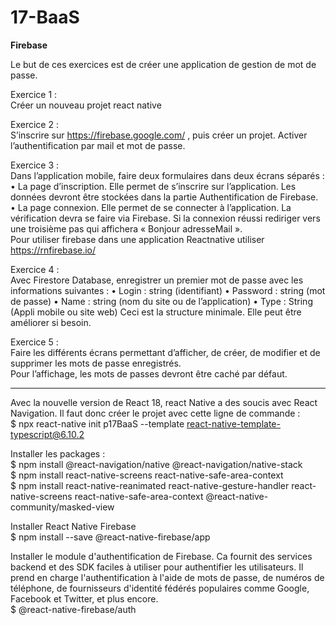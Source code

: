 # 17-BaaS

**Firebase**

Le but de ces exercices est de créer une application de gestion de mot de passe.  

Exercice 1 :  
Créer un nouveau projet react native  

Exercice 2 :  
S’inscrire sur https://firebase.google.com/ , puis créer un projet. Activer l’authentification par mail et mot de passe.  

Exercice 3 :  
Dans l’application mobile, faire deux formulaires dans deux écrans séparés :
• La page d’inscription. Elle permet de s’inscrire sur l’application. Les données devront être stockées dans la partie Authentification de Firebase.
• La page connexion. Elle permet de se connecter à l’application. La vérification devra se faire via Firebase. Si la connexion réussi rediriger vers une troisième pas qui affichera 
« Bonjour adresseMail ».  
Pour utiliser firebase dans une application Reactnative utiliser https://rnfirebase.io/  

Exercice 4 :  
Avec Firestore Database, enregistrer un premier mot de passe avec les informations suivantes :
• Login : string (identifiant)
• Password : string (mot de passe)
• Name : string (nom du site ou de l’application)
• Type : String (Appli mobile ou site web)
Ceci est la structure minimale. Elle peut être améliorer si besoin.  

Exercice 5 :  
Faire les différents écrans permettant d’afficher, de créer, de modifier et de supprimer les mots de passe enregistrés.  
Pour l’affichage, les mots de passes devront être caché par défaut.  

-------

Avec la nouvelle version de React 18, react Native a des soucis avec React Navigation. Il faut donc créer le projet avec cette ligne de commande :  
$ npx react-native init p17BaaS --template react-native-template-typescript@6.10.2 

Installer les packages :  
$ npm install @react-navigation/native @react-navigation/native-stack  
$ npm install react-native-screens react-native-safe-area-context  
$ npm install react-native-reanimated react-native-gesture-handler react-native-screens react-native-safe-area-context @react-native-community/masked-view  

Installer React Native Firebase  
$ npm install --save @react-native-firebase/app  

Installer le module d'authentification de Firebase. Ca fournit des services backend et des SDK faciles à utiliser pour authentifier les utilisateurs. Il prend en charge l'authentification à l'aide de mots de passe, de numéros de téléphone, de fournisseurs d'identité fédérés populaires comme Google, Facebook et Twitter, et plus encore.  
$ @react-native-firebase/auth
